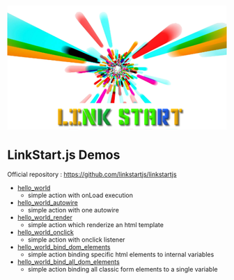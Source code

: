 
![logo](https://raw.githubusercontent.com/jrichardsz/static_resources/master/linkstart/linkstart-533X300.png)

# LinkStart.js Demos

Official repository : https://github.com/linkstartjs/linkstartjs

- [hello_world](./hello_world)
  - simple action with onLoad execution
- [hello_world_autowire](./hello_world_autowire)
  - simple action with one autowire
- [hello_world_render](./hello_world_render)
  - simple action which renderize an html template
- [hello_world_onclick](./hello_world_onclick)
  - simple action with onclick listener
- [hello_world_bind_dom_elements](./hello_world_bind_dom_elements)
  - simple action binding specific html elements to internal variables
- [hello_world_bind_all_dom_elements](./hello_world_bind_all_dom_elements)
  - simple action binding all classic form elements to a single variable
